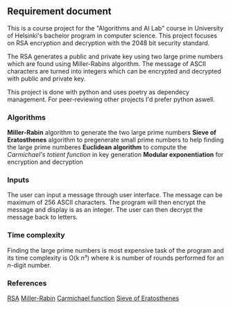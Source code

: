 ## Requirement document
This is a course project for the "Algorithms and AI Lab" course in University of Helsinki's bachelor program in computer science. This project focuses on RSA encryption and decryption with the 2048 bit security standard. 

The RSA generates a public and private key using two large prime numbers which are found using Miller-Rabins algorithm. The message of ASCII characters are turned into integers which can be encrypted and decrypted with public and private key. 

This project is done with python and uses poetry as dependecy management. For peer-reviewing other projects I'd prefer python aswell. 

### Algorithms
**Miller-Rabin** algorithm to generate the two large prime numbers 
**Sieve of Eratosthenes** algorithm to pregenerate small prime numbers to help finding the large prime numberes
**Euclidean algorithm** to compute the *Carmichael's totient function* in key generation
**Modular exponentiation** for encryption and decryption

### Inputs
The user can input a message through user interface. The message can be maximum of 256 ASCII characters. The program will then encrypt the message and display is as an integer. The user can then decrypt the message back to letters. 

### Time complexity
Finding the large prime numbers is most expensive task of the program and its time complexity is O(k n³) where *k* is number of rounds performed for an *n*-digit number.

### References
[RSA](https://en.wikipedia.org/wiki/RSA_(cryptosystem))
[Miller-Rabin](https://en.wikipedia.org/wiki/Miller%E2%80%93Rabin_primality_test)
[Carmichael function](https://en.wikipedia.org/wiki/Carmichael_function)
[Sieve of Eratosthenes](https://en.wikipedia.org/wiki/Sieve_of_Eratosthenes)
